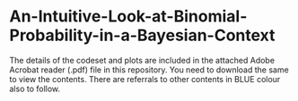 # An-Intuitive-Look-at-Binomial-Probability-in-a-Bayesian-Context

The details of the codeset and plots are included in the attached Adobe Acrobat reader (.pdf) file in this repository. 
You need to download the same to view the contents. There are referrals to other contents in BLUE colour also to follow.
